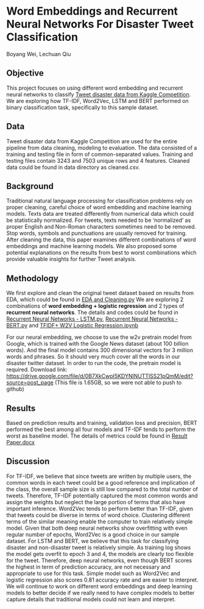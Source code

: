 # Word Embeddings and Recurrent Neural Networks For Disaster Tweet Classification

Boyang Wei, Lechuan Qiu

## Objective 

This project focuses on using different word embedding and recurrent neural networks to classify [Tweet disaster data from Kaggle Competition](https://www.kaggle.com/c/nlp-getting-started/data). We are exploring how TF-IDF, Word2Vec, LSTM and BERT performed on binary classification task, specifically to this sample dataset.

## Data

Tweet disaster data from Kaggle Competition are used for the entire pipeline from data cleaning, modeling to evaluation. The data consisted of a training and testing file in form of common-separated values. Training and testing files contain 3243 and 7503 unique rows and 4 features. Cleaned data could be found in data directory as cleaned.csv.

## Background

Traditional natural language processing for classification problems rely on proper cleaning, careful choice of word embedding and machine learning models. Texts data are treated differently from numerical data which could be statistically normalized. For tweets, texts needed to be ‘normalized’ as proper English and Non-Roman characters sometimes need to be removed. Stop words, symbols and punctuations are usually removed for training. After cleaning the data, this paper examines different combinations of word embeddings and machine learning models. We also proposed some potential explanations on the results from best to worst combinations which provide valuable insights for further Tweet analysis.

## Methodology 

We first explore and clean the original tweet dataset based on results from EDA, which could be found in [EDA and Cleaning.py](EDA%20and%20Cleaning.py)
We are exploring 2 combinations of **word embedding + logistic regression** and 2 types of **recurrent neural networks**. The details and codes could be found in [Recurrent Neural Networks - LSTM.py](Recurrent%20Neural%20Networks%20-%20LSTM.py), [Recurrent Neural Networks - BERT.py](Recurrent%20Neural%20Networks%20-%20BERT.py) and [TFIDF+ W2V Logistic Regression.ipynb](TFIDF+%20W2V%20Logistic%20Regression.ipynb)  

For our neural embedding, we choose to use the w2v pretrain model from Google, which is trained with the Google News dataset (about 100 billion words). And the final model contains 300 dimensional vectors for 3 million words and phrases. So it should very much cover all the words in our disaster twitter dataset. In order to run the code, the pretrain model is required. Download link: https://drive.google.com/file/d/0B7XkCwpI5KDYNlNUTTlSS21pQmM/edit?source=post_page (This file is 1.65GB, so we were not able to push to github)

## Results

Based on prediction results and training, validation loss and precision, BERT performed the best among all four models and TF-IDF tends to perform the worst as baseline model. The details of metrics could be found in [Result Paper.docx](Result%20Paper.docx)

## Discussion

For TF-IDF, we believe that since tweets are written by multiple users, the common words in each tweet could be a good reference and implication of the class, the overall sample size is still low compared to the total number of tweets. Therefore, TF-IDF potentially captured the most common words and assign the weights but neglect the large portion of terms that also have important inference. 
Word2Vec tends to perform better than TF-IDF, given that tweets could be diverse in terms of word choice. Clustering different terms of the similar meaning enable the computer to train relatively simple model. Given that both deep neural networks show overfitting with even regular number of epochs, Word2Vec is a good choice in our sample dataset.
For LSTM and BERT, we believe that this task for classifying disaster and non-disaster tweet is relatively simple. As training log shows the model gets overfit to epoch 3 and 4, the models are clearly too flexible for the tweet. Therefore, deep neural networks, even though BERT scores the highest in term of prediction accuracy, are not necessary and appropriate to use for this task. Simple model such as Word2Vec and logistic regression also scores 0.81 accuracy rate and are easier to interpret. We will continue to work on different word embeddings and deep learning models to better decide if we really need to have complex models to better capture details that traditional models could not learn and interpret. 
